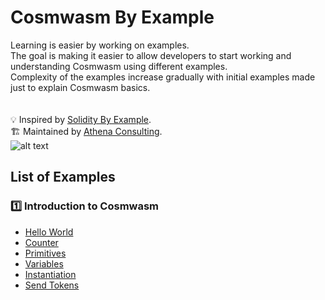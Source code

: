 # Cosmwasm By Example 
Learning is easier by working on examples. <br>
The goal is making it easier to allow developers to start working and understanding Cosmwasm using different examples. <br>
Complexity of the examples increase gradually with initial examples made just to explain Cosmwasm basics. <br>
<br>
<br>
:bulb: Inspired by [Solidity By Example](https://www.solidity-by-example.org). <br>
:building_construction: Maintained by [Athena Consulting](https://www.athenaconsulting.io). <br>
![alt text](https://i.ibb.co/GcV0mm9/Fe-DE34jb-400x400-1.jpg)
## List of Examples
### :one: Introduction to Cosmwasm
- [Hello World](https://github.com/athena-consulting/cosmwasm-by-example/tree/main/hello-world)
- [Counter](https://github.com/athena-consulting/cosmwasm-by-example/tree/main/counter)
- [Primitives](https://github.com/athena-consulting/cosmwasm-by-example/tree/main/primitives)
- [Variables](https://github.com/athena-consulting/cosmwasm-by-example/tree/main/variables)
-  [Instantiation](https://github.com/athena-consulting/cosmwasm-by-example/tree/main/instantiation)
-  [Send Tokens](https://github.com/athena-consulting/cosmwasm-by-example/tree/main/send-tokens)
